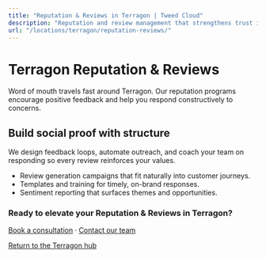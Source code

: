 ```yaml
---
title: "Reputation & Reviews in Terragon | Tweed Cloud"
description: "Reputation and review management that strengthens trust in Terragon."
url: "/locations/terragon/reputation-reviews/"
---
```


# Terragon Reputation & Reviews

Word of mouth travels fast around Terragon. Our reputation programs encourage positive feedback and help you respond constructively to concerns.

## Build social proof with structure

We design feedback loops, automate outreach, and coach your team on responding so every review reinforces your values.

- Review generation campaigns that fit naturally into customer journeys.
- Templates and training for timely, on-brand responses.
- Sentiment reporting that surfaces themes and opportunities.

### Ready to elevate your Reputation & Reviews in Terragon?

[Book a consultation](/consultation/) · [Contact our team](/contact/)

[Return to the Terragon hub](/locations/terragon/)
